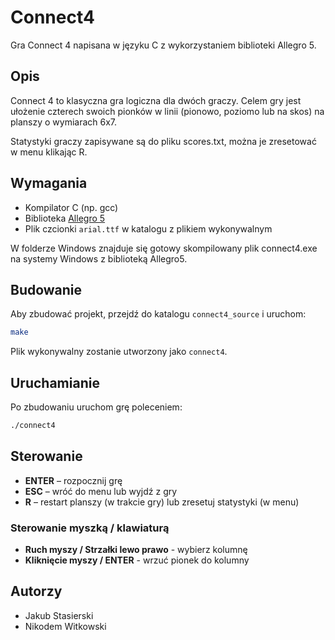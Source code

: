 # Connect4

Gra Connect 4 napisana w języku C z wykorzystaniem biblioteki Allegro 5.

## Opis

Connect 4 to klasyczna gra logiczna dla dwóch graczy. Celem gry jest ułożenie czterech swoich pionków w linii (pionowo, poziomo lub na skos) na planszy o wymiarach 6x7.

Statystyki graczy zapisywane są do pliku scores.txt, można je zresetować w menu klikając R.

## Wymagania

- Kompilator C (np. gcc)
- Biblioteka [Allegro 5](https://liballeg.org/)
- Plik czcionki `arial.ttf` w katalogu z plikiem wykonywalnym

W folderze Windows znajduje się gotowy skompilowany plik connect4.exe na systemy Windows z biblioteką Allegro5.

## Budowanie

Aby zbudować projekt, przejdź do katalogu `connect4_source` i uruchom:

```sh
make
```

Plik wykonywalny zostanie utworzony jako `connect4`.

## Uruchamianie

Po zbudowaniu uruchom grę poleceniem:

```sh
./connect4
```

## Sterowanie

- **ENTER** – rozpocznij grę
- **ESC** – wróć do menu lub wyjdź z gry
- **R** – restart planszy (w trakcie gry) lub zresetuj statystyki (w menu)

### Sterowanie myszką / klawiaturą

- **Ruch myszy / Strzałki lewo prawo** - wybierz kolumnę
- **Kliknięcie myszy / ENTER** - wrzuć pionek do kolumny

## Autorzy

- Jakub Stasierski
- Nikodem Witkowski
